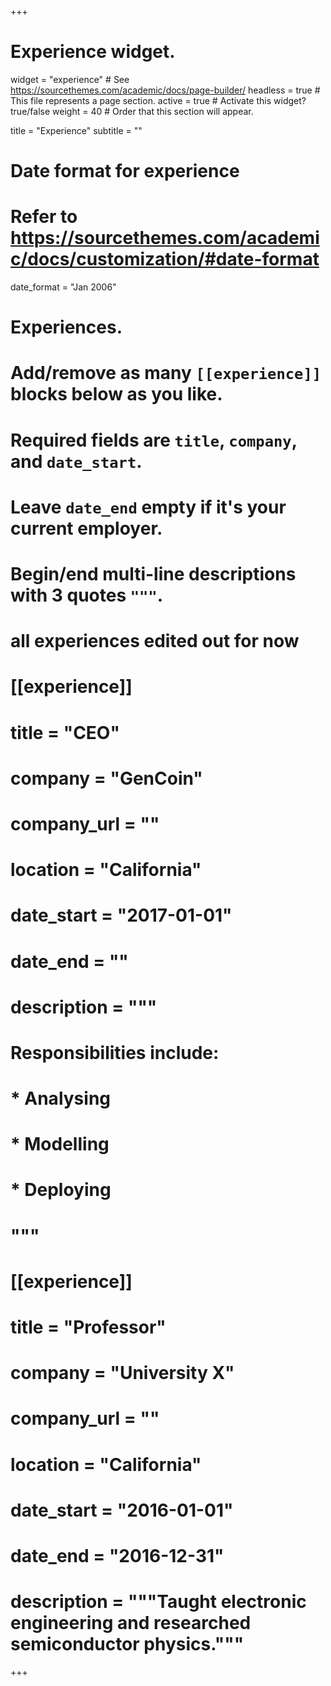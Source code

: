 +++
# Experience widget.
widget = "experience"  # See https://sourcethemes.com/academic/docs/page-builder/
headless = true  # This file represents a page section.
active = true  # Activate this widget? true/false
weight = 40  # Order that this section will appear.

title = "Experience"
subtitle = ""

# Date format for experience
#   Refer to https://sourcethemes.com/academic/docs/customization/#date-format
date_format = "Jan 2006"

# Experiences.
#   Add/remove as many `[[experience]]` blocks below as you like.
#   Required fields are `title`, `company`, and `date_start`.
#   Leave `date_end` empty if it's your current employer.
#   Begin/end multi-line descriptions with 3 quotes `"""`.
# all experiences edited out for now
# [[experience]]
#  title = "CEO"
#  company = "GenCoin"
#  company_url = ""
#  location = "California"
#  date_start = "2017-01-01"
#  date_end = ""
#  description = """
#  Responsibilities include:

#  * Analysing
#  * Modelling
#  * Deploying
#  """

# [[experience]]
#  title = "Professor"
#  company = "University X"
#  company_url = ""
#  location = "California"
#  date_start = "2016-01-01"
#  date_end = "2016-12-31"
#  description = """Taught electronic engineering and researched semiconductor physics."""

+++
